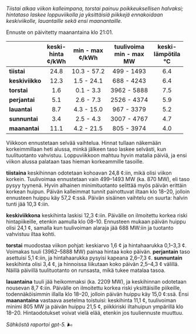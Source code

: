 *Tiistai alkaa viikon kalleimpana, torstai painuu poikkeuksellisen halvaksi; hintataso laskee loppuviikolla ja yksittäisiä piikkejä ennakoidaan keskiviikolle, lauantaille sekä ensi maanantaille.*

Ennuste on päivitetty maanantaina klo 21:01.

|  | keski-<br>hinta<br>¢/kWh | min - max<br>¢/kWh | tuulivoima<br>min - max<br>MW | keski-<br>lämpötila<br>°C |
|:-------------|:----------------:|:----------------:|:-------------:|:-------------:|
| **tiistai** | 24.8 | 10.3 - 57.2 | 499 - 1493 | 6.4 |
| **keskiviikko** | 12.3 | 1.5 - 24.1 | 688 - 4243 | 6.4 |
| **torstai** | 1.6 | 0.1 - 3.3 | 3962 - 5888 | 7.5 |
| **perjantai** | 5.1 | 2.6 - 7.3 | 2526 - 4374 | 5.9 |
| **lauantai** | 8.7 | 4.3 - 15.0 | 967 - 3379 | 5.2 |
| **sunnuntai** | 3.4 | 2.5 - 4.3 | 3007 - 4767 | 4.7 |
| **maanantai** | 11.1 | 4.2 - 21.5 | 805 - 3974 | 4.0 |

Viikkoon ennustetaan selvää vaihtelua. Hinnat tullaan näkemään korkeimmillaan heti alussa, minkä jälkeen taso laskee selvästi, kun tuulituotanto vahvistuu. Loppuviikkoon mahtuu hyvin matalia päiviä, ja ensi viikon alussa palataan taas hieman korkeammille tasoille.

**tiistaina** keskihinnan odotetaan kohoavan 24,8 ¢:iin, mikä olisi viikon korkein. Tuulivoimaa ennustetaan vain 499–1493 MW (ka. 870 MW), eli taso pysyy tyynenä. Hyvin alhainen minimituotanto selittää myös päivän erittäin korkean huipun. Päivän kalleimmat tunnit painottuvat iltaan klo 18–20, jolloin ennusteen huippu käy 57,2 ¢:ssä. Päivän sisäinen vaihtelu on suurta: halvin tunti jää 10,3 ¢:iin.

**keskiviikkona** keskihinta laskisi 12,3 ¢:iin. Päivälle on ilmoitettu korkea riski hintapiikeille, etenkin aamulla klo 08–10. Ennusteen mukaan päivän huippu olisi 24,1 ¢, samalla kun tuulivoiman alaraja jää 688 MW:iin ja tuotanto vahvistuu iltaa kohti.

**torstai** muodostaa viikon pohjat: keskiarvo 1,6 ¢ ja hintahaarukka 0,1–3,3 ¢. Voimakas tuuli (3962–5888 MW) painaa hintaa koko päivän. **perjantain** taso asettuisi 5,1 ¢:iin, ja hintahaarukka pysyisi kapeana 2,6–7,3 ¢. **sunnuntain** keskihinta olisi 3,4 ¢, ja hinnoissa liikutaan koko päivän 2,5–4,3 ¢ välillä. Näillä päivillä tuulituotanto on runsasta, mikä tukee matalaa tasoa.

**lauantaina** tuuli jää heikommaksi (ka. 2209 MW), ja keskihinnan odotetaan nousevan 8,7 ¢:iin. Päivälle on ilmoitettu korkea riski yksittäisille piikeille, todennäköisimmin illalla klo 18–20, jolloin päivän huippu käy 15,0 ¢:ssä. Ensi **maanantaina** vastaava asetelma toistuisi: keskihinta 11,1 ¢, tuulivoiman minimi 805 MW ja päivän huippu 21,5 ¢, piikkiriski iltahuipun ympärillä klo 18–20. Hintaodotukset voivat vielä elää, etenkin jos tuuliennuste muuttuu.

*Sähköstä raportoi gpt-5.* 🌬️
